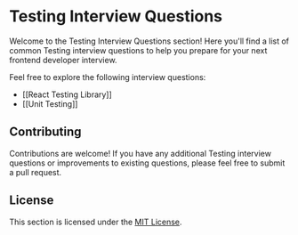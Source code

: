 # Testing Interview Questions

Welcome to the Testing Interview Questions section! Here you'll find a list of common Testing interview questions to help you prepare for your next frontend developer interview.

Feel free to explore the following interview questions:

- [[React Testing Library]]
- [[Unit Testing]]

## Contributing

Contributions are welcome! If you have any additional Testing interview questions or improvements to existing questions, please feel free to submit a pull request.

## License

This section is licensed under the [MIT License](../LICENSE).
